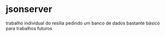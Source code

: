 # jsonserver
trabalho individual do resilia pedindo um banco de dados bastante básico para trabalhos futuros
